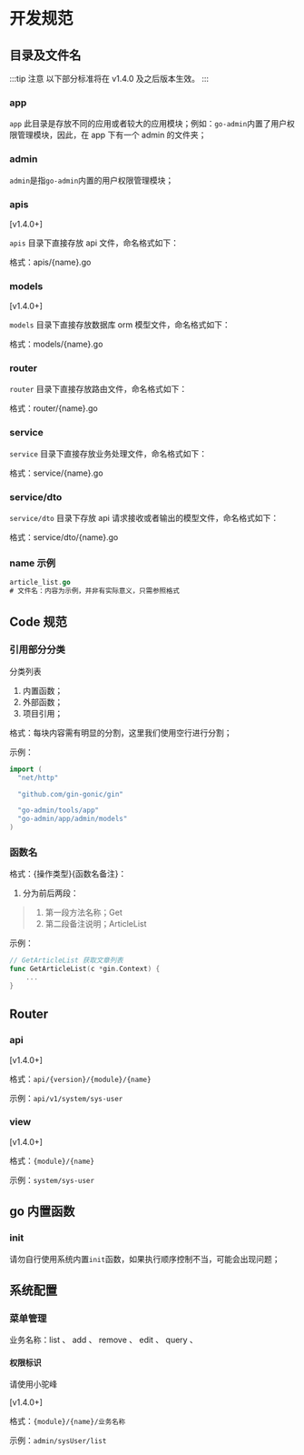 # 开发规范

## 目录及文件名

:::tip 注意
以下部分标准将在 v1.4.0 及之后版本生效。
:::

### app

`app` 此目录是存放不同的应用或者较大的应用模块；例如：`go-admin`内置了用户权限管理模块，因此，在 app 下有一个 admin 的文件夹；

### admin

`admin`是指`go-admin`内置的用户权限管理模块；

### apis

[v1.4.0+]

`apis` 目录下直接存放 api 文件，命名格式如下：

格式：apis/{name}.go

### models

[v1.4.0+]

`models` 目录下直接存放数据库 orm 模型文件，命名格式如下：

格式：models/{name}.go

### router

`router` 目录下直接存放路由文件，命名格式如下：

格式：router/{name}.go

### service

`service` 目录下直接存放业务处理文件，命名格式如下：

格式：service/{name}.go

### service/dto

`service/dto` 目录下存放 api 请求接收或者输出的模型文件，命名格式如下：

格式：service/dto/{name}.go

### name 示例

```go
article_list.go
# 文件名：内容为示例，并非有实际意义，只需参照格式
```

## Code 规范

### 引用部分分类

分类列表

1. 内置函数；
2. 外部函数；
3. 项目引用；

格式：每块内容需有明显的分割，这里我们使用空行进行分割；

示例：

```go
import (
  "net/http"

  "github.com/gin-gonic/gin"

  "go-admin/tools/app"
  "go-admin/app/admin/models"
)
```

### 函数名

格式：{操作类型}{函数名备注}：

1. 分为前后两段：

> 1.  第一段方法名称；Get
> 2.  第二段备注说明；ArticleList

示例：

```go
// GetArticleList 获取文章列表
func GetArticleList(c *gin.Context) {
    ...
}
```

## Router

### api

[v1.4.0+]

格式：`api/{version}/{module}/{name}`

示例：`api/v1/system/sys-user`

### view

[v1.4.0+]

格式：`{module}/{name}`

示例：`system/sys-user`

## go 内置函数

### init

请勿自行使用系统内置`init`函数，如果执行顺序控制不当，可能会出现问题；

## 系统配置

### 菜单管理

业务名称：list 、 add 、 remove 、 edit 、 query 、

#### 权限标识

请使用小驼峰

[v1.4.0+]

格式：`{module}/{name}/业务名称`

示例：`admin/sysUser/list`

